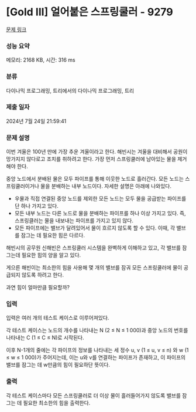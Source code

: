 # [Gold III] 얼어붙은 스프링쿨러 - 9279 

[문제 링크](https://www.acmicpc.net/problem/9279) 

### 성능 요약

메모리: 2168 KB, 시간: 316 ms

### 분류

다이나믹 프로그래밍, 트리에서의 다이나믹 프로그래밍, 트리

### 제출 일자

2024년 7월 24일 21:59:41

### 문제 설명

<p>이번 겨울은 100년 만에 가장 추운 겨울이라고 한다. 해빈시는 겨울을 대비해서 공원이 망가지지 않다로고 조치를 취하려고 한다. 가장 먼저 스프링쿨러에 남아있는 물을 제거해야 한다. </p>

<p>중앙 노드에서 분배된 물은 모두 파이프를 통해 이웃한 노드로 흘러간다. 모든 노드는 스프링쿨러이거나 물을 분배하는 내부 노드이다. 자세한 설명은 아래에 나와있다.</p>

<ul>
	<li>우물과 직접 연결된 중앙 노드를 제외한 모든 노드는 모두 물을 공급받는 파이프를 단 하나 가지고 있다.</li>
	<li>모든 내부 노드는 다른 노드로 물을 분배하는 파이프를 하나 이상 가지고 있다. 즉, 스프링클러는 물을 내보내는 파이프를 가지고 있지 않다.</li>
	<li>모든 파이프에는 밸브가 달려있어서 물이 흐르지 않도록 할 수 있다. 이때, 각 밸브를 잠그는 데 필요한 힘은 다르다.</li>
</ul>

<p>해빈시의 공무원 신해빈은 스프링쿨러 시스템을 완벽하게 이해하고 있고, 각 밸브를 잠그는데 필요한 힘의 양을 알고 있다.</p>

<p>게으른 해빈이는 최소한의 힘을 사용해 몇 개의 밸브를 잠궈 모든 스프링쿨러에 물이 공급되지 않도록 하려고 한다.</p>

<p>과연 힘이 얼마만큼 필요할까?</p>

### 입력 

 <p>입력은 여러 개의 테스트 케이스로 이루어져있다.</p>

<p>각 테스트 케이스는 노드의 개수를 나타내는 N (2 ≤ N ≤ 1 000)과 중앙 노드의 번호를 나타내는 C (1 ≤ C ≤ N)로 시작된다.</p>

<p>이후 N-1개의 줄에는 각 파이프의 정보를 나타내는 세 정수 u, v (1 ≤ u, v ≤ n) 와 w (1 ≤ w ≤ 1 000)가 주어지는데, 이는 u와 v를 연결하는 파이프가 존재하고, 이 파이프의 밸브를 잠그는 데 w만큼의 힘이 필요하단 뜻이다.</p>

### 출력 

 <p>각 테스트 케이스마다 모든 스프링쿨러로 더 이상 물이 흘러들어가지 않도록 밸브를 잠그는 데 필요한 최소한의 힘을 출력한다.</p>

